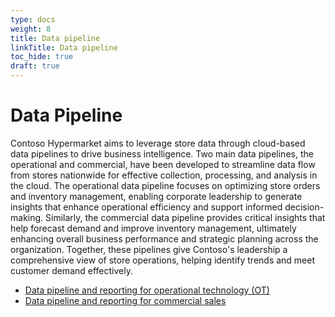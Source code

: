 ```yaml
---
type: docs
weight: 8
title: Data pipeline
linkTitle: Data pipeline
toc_hide: true
draft: true
---
```


# Data Pipeline

Contoso Hypermarket aims to leverage store data through cloud-based data pipelines to drive business intelligence. Two main data pipelines, the operational and commercial, have been developed to streamline data flow from stores nationwide for effective collection, processing, and analysis in the cloud. The operational data pipeline focuses on optimizing store orders and inventory management, enabling corporate leadership to generate insights that enhance operational efficiency and support informed decision-making. Similarly, the commercial data pipeline provides critical insights that help forecast demand and improve inventory management, ultimately enhancing overall business performance and strategic planning across the organization. Together, these pipelines give Contoso's leadership a comprehensive view of store operations, helping identify trends and meet customer demand effectively.

- [Data pipeline and reporting for operational technology (OT)](operational/_index.md)
- [Data pipeline and reporting for commercial sales](commercial/_index.md)
